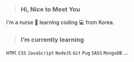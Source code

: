 >### Hi, Nice to Meet You 
I'm a nurse 💉 learning coding 💻 from Korea.

>### I’m currently learning 
`HTMl` `CSS` `JavaScript` `NodeJS` `Git` `Pug` `SASS` `MongoDB` ...

<!--
**Bless34/Bless34** is a ✨ _special_ ✨ repository because its `README.md` (this file) appears on your GitHub profile.

Here are some ideas to get you started:

- 🔭 I’m currently working on ...
- 🌱 I’m currently learning ...
- 👯 I’m looking to collaborate on ...
- 🤔 I’m looking for help with ...
- 💬 Ask me about ...
- 📫 How to reach me: ...
- 😄 Pronouns: ...
- ⚡ Fun fact: ...
-->
